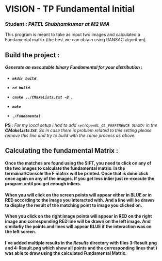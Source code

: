 # VISION - TP Fundamental Initial

### **Student :** *PATEL Shubhamkumar at M2 IMA*


This program is meant to take as input two images and calculated a Fundamental matrix (the best we can obtain using RANSAC algorithm).

## **Build the project** :

#### *Generate an executable binary Fundamental for your distribution* :

- ***``` mkdir build ```***

- ***``` cd build ```***

- ***``` cmake ../CMakeLists.txt -B . ```***

- ***``` make ```***

- ***``` ./Fundamental ```***

**PS** : *For my local setup i had to add ```set(OpenGL_GL_PREFERENCE GLVND)``` in the **CMakeLists.txt**. So in case there is problem related to this setting please remove this line and try to build with the same process as above.*

## **Calculating the fundamental Matrix** :
#### Once the matches are found using the SIFT, you need to click on any of the two images to calculate the fundamental matrix. In the termainal/Console the F matrix will be printed. Once that is done click once again on any of the images. If you get less inlier just re-execute the program until you get enough inliers.

#### When you will click on the screen points will appear either in BLUE or in RED according to the image you interacted with. And a line will be drawn to display the result of the matching point to image you clicked on.
#### When you click on the right image points will appear in RED on the right image and corresponding RED line will be drawn on the left image. And similarliy the points and lines will appear BLUE if the interaction was on the left screen.

#### I've added multiple results in the ***Results*** directory with files **3-Result.png** and **4-Result.png** which show all points and the corresponding lines that i was able to draw using the calculated Fundamental Matrix. 

